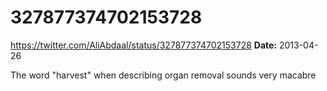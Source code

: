 # 327877374702153728
https://twitter.com/AliAbdaal/status/327877374702153728
**Date:** 2013-04-26

The word "harvest" when describing organ removal sounds very macabre
